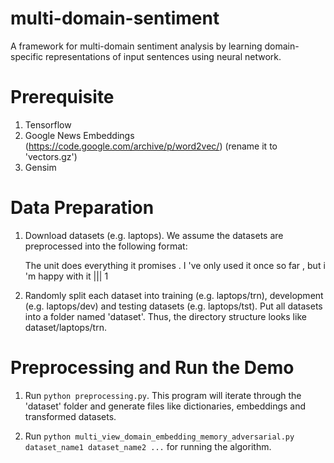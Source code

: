 multi-domain-sentiment
======
A framework for multi-domain sentiment analysis by learning domain-specific representations of input sentences using neural network. 

Prerequisite
======
1. Tensorflow 
2. Google News Embeddings (https://code.google.com/archive/p/word2vec/) (rename it to 'vectors.gz')
3. Gensim

Data Preparation
======
1. Download datasets (e.g. laptops). We assume the datasets are preprocessed into the following format:

     The unit does everything it promises . I 've only used it once so far , but i 'm happy with it ||| 1

2. Randomly split each dataset into training (e.g. laptops/trn), development (e.g. laptops/dev) and testing datasets (e.g. laptops/tst). Put all datasets into a folder named 'dataset'. Thus, the directory structure looks like dataset/laptops/trn. 

Preprocessing and Run the Demo
======

1. Run `python preprocessing.py`. This program will iterate through the 'dataset' folder and generate files like dictionaries, embeddings and transformed datasets.

2. Run `python multi_view_domain_embedding_memory_adversarial.py dataset_name1 dataset_name2 ...` for running the algorithm.

 

